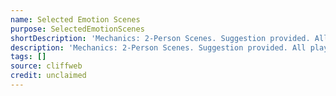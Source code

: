 ```yaml
---
name: Selected Emotion Scenes
purpose: SelectedEmotionScenes
shortDescription: 'Mechanics: 2-Person Scenes. Suggestion provided. All players select emotion before entering scenes. Player 1 initiates normally.'
description: 'Mechanics: 2-Person Scenes. Suggestion provided. All players select emotion before entering scenes. Player 1 initiates normally. Player 2 responds with a pre-selected emotion, no matter if it would make sense in regard to the initiation.'
tags: []
source: cliffweb
credit: unclaimed
---
```


